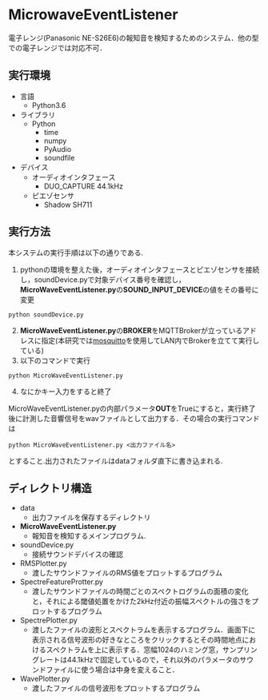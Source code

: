 # MicrowaveEventListener

電子レンジ(Panasonic NE-S26E6)の報知音を検知するためのシステム．他の型での電子レンジでは対応不可．

## 実行環境
- 言語
  - Python3.6
- ライブラリ
  - Python
    - time
    - numpy
    - PyAudio
    - soundfile
- デバイス
  - オーディオインタフェース
    - DUO_CAPTURE 44.1kHz
  - ピエゾセンサ
    - Shadow SH711

## 実行方法

本システムの実行手順は以下の通りである.

1. pythonの環境を整えた後，オーディオインタフェースとピエゾセンサを接続し，soundDevice.pyで対象デバイス番号を確認し，**MicroWaveEventListener.py**の**SOUND_INPUT_DEVICE**の値をその番号に変更
```
python soundDevice.py
```
2. **MicroWaveEventListener.py**の**BROKER**をMQTTBrokerが立っているアドレスに指定(本研究では[mosquitto](https://mosquitto.org/)を使用してLAN内でBrokerを立てて実行している)
3. 以下のコマンドで実行
```
python MicroWaveEventListener.py
```
4. なにかキー入力をすると終了

MicroWaveEventListener.pyの内部パラメータ**OUT**をTrueにすると，実行終了後に計測した音響信号をwavファイルとして出力する．その場合の実行コマンドは
```
python MicroWaveEventListener.py <出力ファイル名>
```
とすること.出力されたファイルはdataフォルダ直下に書き込まれる.

## ディレクトリ構造
- data
  - 出力ファイルを保存するディレクトリ
- **MicroWaveEventListener.py**
  - 報知音を検知するメインプログラム.
- soundDevice.py
  - 接続サウンドデバイスの確認
- RMSPlotter.py
  - 渡したサウンドファイルのRMS値をプロットするプログラム
- SpectreFeatureProtter.py
  - 渡したサウンドファイルの時間ごとのスペクトログラムの面積の変化と，それによる閾値処置をかけた2kHz付近の振幅スペクトルの強さをプロットするプログラム
- SpectrePlotter.py
  - 渡したファイルの波形とスペクトラムを表示するプログラム．画面下に表示される信号波形の好きなところをクリックするとその時間地点におけるスペクトラムを上に表示する．窓幅1024のハミング窓，サンプリングレートは44.1kHzで固定しているので，それ以外のパラメータのサウンドファイルに使う場合は中身を変えること．
- WavePlotter.py
  - 渡したファイルの信号波形をプロットするプログラム
